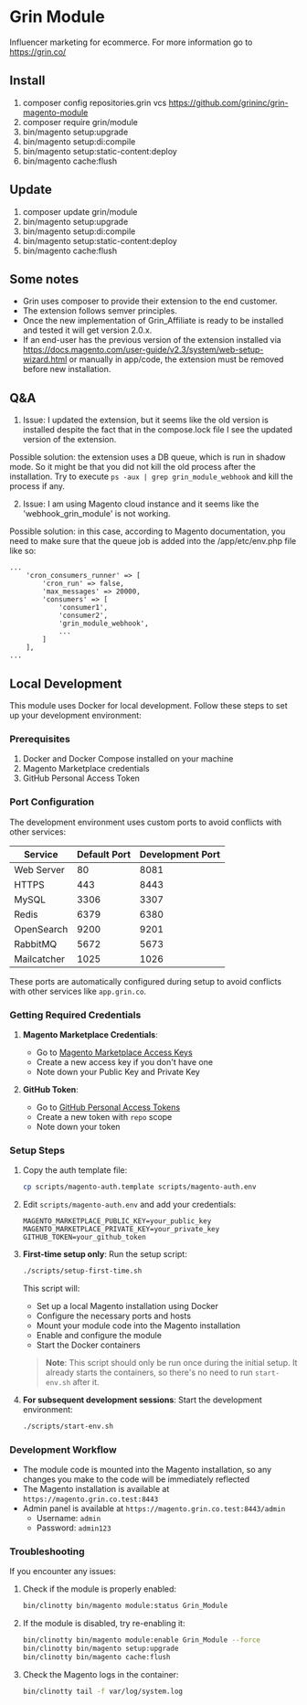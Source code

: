 # Grin Module

Influencer marketing for ecommerce. For more information go to https://grin.co/


Install
-

1. composer config repositories.grin vcs https://github.com/grininc/grin-magento-module
2. composer require grin/module
3. bin/magento setup:upgrade
4. bin/magento setup:di:compile
5. bin/magento setup:static-content:deploy
6. bin/magento cache:flush

Update
-

1. composer update grin/module
2. bin/magento setup:upgrade
3. bin/magento setup:di:compile
4. bin/magento setup:static-content:deploy
5. bin/magento cache:flush

Some notes
-

- Grin uses composer to provide their extension to the end customer.
- The extension follows semver principles.
- Once the new implementation of Grin_Affiliate is ready to be installed and tested it will get version 2.0.x.
- If an end-user has the previous version of the extension installed via https://docs.magento.com/user-guide/v2.3/system/web-setup-wizard.html or manually in app/code, the extension must be removed before new installation.

Q&A
-

1. Issue: I updated the extension, but it seems like the old version is installed despite the fact that in the compose.lock file I see the updated version of the extension.

Possible solution: the extension uses a DB queue, which is run in shadow mode. So it might be that you did not kill the old process after the installation.
Try to execute `ps -aux | grep grin_module_webhook` and kill the process if any.

2. Issue: I am using Magento cloud instance and it seems like the 'webhook_grin_module' is not working.

Possible solution: in this case, according to Magento documentation, you need to make sure that the queue job is added into the /app/etc/env.php file like so:
```
...
    'cron_consumers_runner' => [
        'cron_run' => false,
        'max_messages' => 20000,
        'consumers' => [
            'consumer1',
            'consumer2',
            'grin_module_webhook',
            ...
        ]
    ],
...
```

Local Development
-

This module uses Docker for local development. Follow these steps to set up your development environment:

### Prerequisites

1. Docker and Docker Compose installed on your machine
2. Magento Marketplace credentials
3. GitHub Personal Access Token

### Port Configuration

The development environment uses custom ports to avoid conflicts with other services:

| Service | Default Port | Development Port |
|---------|--------------|------------------|
| Web Server | 80 | 8081 |
| HTTPS | 443 | 8443 |
| MySQL | 3306 | 3307 |
| Redis | 6379 | 6380 |
| OpenSearch | 9200 | 9201 |
| RabbitMQ | 5672 | 5673 |
| Mailcatcher | 1025 | 1026 |

These ports are automatically configured during setup to avoid conflicts with other services like `app.grin.co`.

### Getting Required Credentials

1. **Magento Marketplace Credentials**:
   - Go to [Magento Marketplace Access Keys](https://marketplace.magento.com/customer/accessKeys/)
   - Create a new access key if you don't have one
   - Note down your Public Key and Private Key

2. **GitHub Token**:
   - Go to [GitHub Personal Access Tokens](https://github.com/settings/personal-access-tokens)
   - Create a new token with `repo` scope
   - Note down your token

### Setup Steps

1. Copy the auth template file:
   ```bash
   cp scripts/magento-auth.template scripts/magento-auth.env
   ```

2. Edit `scripts/magento-auth.env` and add your credentials:
   ```
   MAGENTO_MARKETPLACE_PUBLIC_KEY=your_public_key
   MAGENTO_MARKETPLACE_PRIVATE_KEY=your_private_key
   GITHUB_TOKEN=your_github_token
   ```

3. **First-time setup only**: Run the setup script:
   ```bash
   ./scripts/setup-first-time.sh
   ```
   This script will:
   - Set up a local Magento installation using Docker
   - Configure the necessary ports and hosts
   - Mount your module code into the Magento installation
   - Enable and configure the module
   - Start the Docker containers

   > **Note**: This script should only be run once during the initial setup. It already starts the containers, so there's no need to run `start-env.sh` after it.

4. **For subsequent development sessions**: Start the development environment:
   ```bash
   ./scripts/start-env.sh
   ```

### Development Workflow

- The module code is mounted into the Magento installation, so any changes you make to the code will be immediately reflected
- The Magento installation is available at `https://magento.grin.co.test:8443`
- Admin panel is available at `https://magento.grin.co.test:8443/admin`
  - Username: `admin`
  - Password: `admin123`

### Troubleshooting

If you encounter any issues:

1. Check if the module is properly enabled:
   ```bash
   bin/clinotty bin/magento module:status Grin_Module
   ```

2. If the module is disabled, try re-enabling it:
   ```bash
   bin/clinotty bin/magento module:enable Grin_Module --force
   bin/clinotty bin/magento setup:upgrade
   bin/clinotty bin/magento cache:flush
   ```

3. Check the Magento logs in the container:
   ```bash
   bin/clinotty tail -f var/log/system.log
   ```
